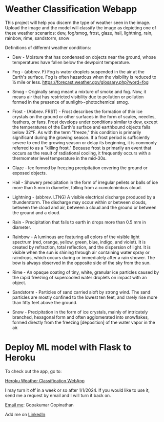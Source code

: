 # Weather Classification Webapp

This project will help you discern the type of weather seen in the image. Upload the image and the model will classify the image as depicting one of these weather scenarios:
dew, fog/smog, frost, glaze, hail, lightning, rain, rainbow, rime, sandstorm, snow

Definitions of different weather conditions:
- Dew -
Moisture that has condensed on objects near the ground, whose temperatures have fallen below the dewpoint temperature.
- Fog -
(abbrev. F) Fog is water droplets suspended in the air at the Earth's surface. Fog is often hazardous when the visibility is reduced to ¼ mile or less.
https://forecast.weather.gov/glossary.php?word=fog

- Smog -
Originally smog meant a mixture of smoke and fog. Now, it means air that has restricted visibility due to pollution or pollution formed in the presence of sunlight--photochemical smog.

- Frost -
(Abbrev. FRST) - Frost describes the formation of thin ice crystals on the ground or other surfaces in the form of scales, needles, feathers, or fans. Frost develops under conditions similar to dew, except the temperatures of the Earth's surface and earthbound objects falls below 32°F. As with the term "freeze," this condition is primarily significant during the growing season. If a frost period is sufficiently severe to end the growing season or delay its beginning, it is commonly referred to as a "killing frost." Because frost is primarily an event that occurs as the result of radiational cooling, it frequently occurs with a thermometer level temperature in the mid-30s.

- Glaze -
Ice formed by freezing precipitation covering the ground or exposed objects.

- Hail -
Showery precipitation in the form of irregular pellets or balls of ice more than 5 mm in diameter, falling from a cumulonimbus cloud.

- Lightning - 
(abbrev. LTNG) A visible electrical discharge produced by a thunderstorm. The discharge may occur within or between clouds, between the cloud and air, between a cloud and the ground or between the ground and a cloud.

- Rain - 
Precipitation that falls to earth in drops more than 0.5 mm in diameter. 

- Rainbow - 
A luminous arc featuring all colors of the visible light spectrum (red, orange, yellow, green, blue, indigo, and violet). It is created by refraction, total reflection, and the dispersion of light. It is visible when the sun is shining through air containing water spray or raindrops, which occurs during or immediately after a rain shower. The bow is always observed in the opposite side of the sky from the sun.


- Rime - An opaque coating of tiny, white, granular ice particles caused by the rapid freezing of supercooled water droplets on impact with an object. 

- Sandstorm - 
Particles of sand carried aloft by strong wind. The sand particles are mostly confined to the lowest ten feet, and rarely rise more than fifty feet above the ground.

- Snow -
Precipitation in the form of ice crystals, mainly of intricately branched, hexagonal form and often agglomerated into snowflakes, formed directly from the freezing [deposition] of the water vapor in the air.


# Deploy ML model with Flask to Heroku

To check out the app, go to:

[Heroku Weather Classification WebApp](https://weather-classifier-7578afa1814c.herokuapp.com/)


I may turn it off in a week or so after 1/1/2024. If you would like to use it, send me a request by email and I will turn it back on.

[Email me](gkumarg@gmail.com): Gopakumar Gopinathan 

Add me on [LinkedIn](https://www.linkedin.com/in/ggopinathan/)


